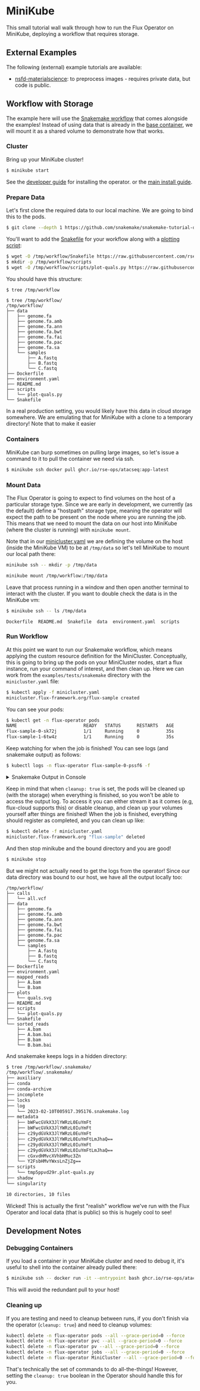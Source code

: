 # MiniKube

This small tutorial wall walk through how to run the Flux Operator on MiniKube,
deploying a workflow that requires storage.

## External Examples

The following (external) example tutorials are available:

 - [nsfd-materialscience](https://github.com/converged-computing/workflows/tree/main/nsdf-materialscience): to preprocess images - requires private data, but code is public.


## Workflow with Storage

The example here will use the [Snakemake workflow](https://github.com/flux-framework/flux-operator/tree/main/examples/tests/snakemake) that comes alongside the examples! Instead of using data that is
already in the [base container](https://github.com/rse-ops/flux-hpc/tree/main/snakemake/atacseq), we will mount it as a shared volume to demonstrate how that works.

### Cluster

Bring up your MiniKube cluster!

```bash
$ minikube start
```

See the [developer guide](https://flux-framework.org/flux-operator/development/developer-guide.html#local-development) for installing the operator.
or the [main install guide](https://flux-framework.org/flux-operator/getting_started/user-guide.html#install).

### Prepare Data

Let's first clone the required data to our local machine. We are going to bind this to the pods.

```bash
$ git clone --depth 1 https://github.com/snakemake/snakemake-tutorial-data /tmp/workflow
```

You'll want to add the [Snakefile](https://github.com/rse-ops/flux-hpc/blob/main/snakemake/atacseq/Snakefile) for your workflow
along with a [plotting script](https://github.com/rse-ops/flux-hpc/blob/main/snakemake/atacseq/scripts/plot-quals.py):

```bash
$ wget -O /tmp/workflow/Snakefile https://raw.githubusercontent.com/rse-ops/flux-hpc/main/snakemake/atacseq/Snakefile
$ mkdir -p /tmp/workflow/scripts
$ wget -O /tmp/workflow/scripts/plot-quals.py https://raw.githubusercontent.com/rse-ops/flux-hpc/main/snakemake/atacseq/scripts/plot-quals.py
```

You should have this structure:

```bash
$ tree /tmp/workflow
```
```
$ tree /tmp/workflow/
/tmp/workflow/
├── data
│   ├── genome.fa
│   ├── genome.fa.amb
│   ├── genome.fa.ann
│   ├── genome.fa.bwt
│   ├── genome.fa.fai
│   ├── genome.fa.pac
│   ├── genome.fa.sa
│   └── samples
│       ├── A.fastq
│       ├── B.fastq
│       └── C.fastq
├── Dockerfile
├── environment.yaml
├── README.md
├── scripts
│   └── plot-quals.py
└── Snakefile
```

In a real production setting, you would likely have this data in cloud storage somewhere. We are emulating
that for MiniKube with a clone to a temporary directory! Note that to make it easier

### Containers

MiniKube can burp sometimes on pulling large images, so let's issue a command to it to
pull the container we need via ssh.

```bash
$ minikube ssh docker pull ghcr.io/rse-ops/atacseq:app-latest
```

### Mount Data

The Flux Operator is going to expect to find volumes on the host of a particular storage type.
Since we are early in development, we currently (as the default) define a "hostpath" storage type,
meaning the operator will expect the path to be present on the node where you are running the job.
This means that we need to mount the data on our host into MiniKube (where the cluster is running)
with `minikube mount`.

Note that in our [minicluster.yaml](https://github.com/flux-framework/flux-operator/tree/main/examples/tests/snakemake/minicluster.yaml)
we are defining the volume on the host (inside the MiniKube VM) to be at `/tmp/data` so let's tell MiniKube to mount our local path there:

```bash
minikube ssh -- mkdir -p /tmp/data

minikube mount /tmp/workflow:/tmp/data
```

Leave that process running in a window and then open another terminal to interact with the cluster.
If you want to double check the data is in the MiniKube vm:

```bash
$ minikube ssh -- ls /tmp/data
```
```console
Dockerfile  README.md  Snakefile  data	environment.yaml  scripts
```

### Run Workflow

At this point we want to run our Snakemake workflow, which means applying the custom resource definition
for the MiniCluster. Conceptually, this is going to bring up the pods on your MiniCluster nodes,
start a flux instance, run your command of interest, and then clean up. Here we can work from
the `examples/tests/snakemake` directory with the `minicluster.yaml` file:

```bash
$ kubectl apply -f minicluster.yaml
minicluster.flux-framework.org/flux-sample created
```

You can see your pods:

```bash
$ kubectl get -n flux-operator pods
NAME                         READY   STATUS      RESTARTS   AGE
flux-sample-0-sk72j          1/1     Running     0          35s
flux-sample-1-6tw4z          1/1     Running     0          35s
```

Keep watching for when the job is finished! You can see logs (and snakemake output) as follows:

```bash
$ kubectl logs -n flux-operator flux-sample-0-pssf6 -f
```

<details>

<summary>Snakemake Output in Console</summary>

```console
broker.info[0]: quorum-full: quorum->run 0.420945s
Building DAG of jobs...
Using shell: /usr/bin/bash
Provided cores: 1 (use --cores to define parallelism)
Rules claiming more threads will be scaled down.
Job stats:
job               count    min threads    max threads
--------------  -------  -------------  -------------
all                   1              1              1
bcftools_call         1              1              1
bwa_map               2              1              1
plot_quals            1              1              1
samtools_index        2              1              1
samtools_sort         2              1              1
total                 9              1              1

Select jobs to execute...

[Fri Feb 10 00:59:17 2023]
rule bwa_map:
    input: data/genome.fa, data/samples/A.fastq
    output: mapped_reads/A.bam
    jobid: 4
    reason: Missing output files: mapped_reads/A.bam
    wildcards: sample=A
    resources: tmpdir=/tmp

[Fri Feb 10 00:59:27 2023]
Finished job 4.
1 of 9 steps (11%) done
Select jobs to execute...

[Fri Feb 10 00:59:27 2023]
rule samtools_sort:
    input: mapped_reads/A.bam
    output: sorted_reads/A.bam
    jobid: 3
    reason: Missing output files: sorted_reads/A.bam; Input files updated by another job: mapped_reads/A.bam
    wildcards: sample=A
    resources: tmpdir=/tmp

[Fri Feb 10 00:59:37 2023]
Finished job 3.
2 of 9 steps (22%) done
Select jobs to execute...

[Fri Feb 10 00:59:37 2023]
rule bwa_map:
    input: data/genome.fa, data/samples/B.fastq
    output: mapped_reads/B.bam
    jobid: 6
    reason: Missing output files: mapped_reads/B.bam
    wildcards: sample=B
    resources: tmpdir=/tmp

[Fri Feb 10 00:59:47 2023]
Finished job 6.
3 of 9 steps (33%) done
Select jobs to execute...

[Fri Feb 10 00:59:47 2023]
rule samtools_sort:
    input: mapped_reads/B.bam
    output: sorted_reads/B.bam
    jobid: 5
    reason: Missing output files: sorted_reads/B.bam; Input files updated by another job: mapped_reads/B.bam
    wildcards: sample=B
    resources: tmpdir=/tmp

[Fri Feb 10 00:59:57 2023]
Finished job 5.
4 of 9 steps (44%) done
Select jobs to execute...

[Fri Feb 10 00:59:57 2023]
rule samtools_index:
    input: sorted_reads/A.bam
    output: sorted_reads/A.bam.bai
    jobid: 7
    reason: Missing output files: sorted_reads/A.bam.bai; Input files updated by another job: sorted_reads/A.bam
    wildcards: sample=A
    resources: tmpdir=/tmp
...
```

</details>

Keep in mind that when `cleanup: true` is set, the pods will be cleaned up (with the storage)
when everything is finished, so you won't be able to access the output log. To access it you
can either stream it as it comes (e.g, flux-cloud supports this) or disable cleanup, and clean
up your volumes yourself after things are finished! When the job is finished, everything should register as completed, and you can clean up like:

```bash
$ kubectl delete -f minicluster.yaml
minicluster.flux-framework.org "flux-sample" deleted
```

And then stop minikube and the bound directory and you are good!

```bash
$ minikube stop
```

But we might not actually need to get the logs from the operator! Since our data
directory was bound to our host, we have all the output locally too:

```console
/tmp/workflow/
├── calls
│   └── all.vcf
├── data
│   ├── genome.fa
│   ├── genome.fa.amb
│   ├── genome.fa.ann
│   ├── genome.fa.bwt
│   ├── genome.fa.fai
│   ├── genome.fa.pac
│   ├── genome.fa.sa
│   └── samples
│       ├── A.fastq
│       ├── B.fastq
│       └── C.fastq
├── Dockerfile
├── environment.yaml
├── mapped_reads
│   ├── A.bam
│   └── B.bam
├── plots
│   └── quals.svg
├── README.md
├── scripts
│   └── plot-quals.py
├── Snakefile
└── sorted_reads
    ├── A.bam
    ├── A.bam.bai
    ├── B.bam
    └── B.bam.bai
```

And snakemake keeps logs in a hidden directory:

```bash
$ tree /tmp/workflow/.snakemake/
/tmp/workflow/.snakemake/
├── auxiliary
├── conda
├── conda-archive
├── incomplete
├── locks
├── log
│   └── 2023-02-10T005917.395176.snakemake.log
├── metadata
│   ├── bWFwcGVkX3JlYWRzL0EuYmFt
│   ├── bWFwcGVkX3JlYWRzL0IuYmFt
│   ├── c29ydGVkX3JlYWRzL0EuYmFt
│   ├── c29ydGVkX3JlYWRzL0EuYmFtLmJhaQ==
│   ├── c29ydGVkX3JlYWRzL0IuYmFt
│   ├── c29ydGVkX3JlYWRzL0IuYmFtLmJhaQ==
│   ├── cGxvdHMvcXVhbHMuc3Zn
│   └── Y2FsbHMvYWxsLnZjZg==
├── scripts
│   └── tmp5ppvd29r.plot-quals.py
├── shadow
└── singularity

10 directories, 10 files
```

Wicked! This is actually the first "realish" workflow we've run with the Flux Operator and local data
(that is public) so this is hugely cool to see!


## Development Notes

### Debugging Containers

If you load a container in your MiniKube cluster and need to debug it, it's useful to shell into the container already pulled there:

```bash
$ minikube ssh -- docker run -it --entrypoint bash ghcr.io/rse-ops/atacseq:app-latest
```

This will avoid the redundant pull to your host!

### Cleaning up

If you are testing and need to cleanup between runs, if you don't finish via the operator (`cleanup: true`) and need to cleanup
volumes:

```bash
kubectl delete -n flux-operator pods --all --grace-period=0 --force
kubectl delete -n flux-operator pvc --all --grace-period=0 --force
kubectl delete -n flux-operator pv --all --grace-period=0 --force
kubectl delete -n flux-operator jobs --all --grace-period=0 --force
kubectl delete -n flux-operator MiniCluster --all --grace-period=0 --force
```

That's technically the set of commands to do all-the-things! However, setting the `cleanup: true` boolean in
the Operator should handle this for you.
